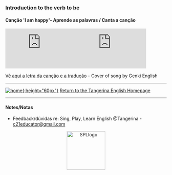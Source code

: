 ### Introduction to the verb to be   

#### Canção 'I am happy'- Aprende as palavras / Canta a canção

<iframe width="220" height="124" src="https://www.youtube.com/embed/T7pDCaLfqmw" title="YouTube video player" frameborder="0" allow="accelerometer; autoplay; clipboard-write; encrypted-media; gyroscope; picture-in-picture" allowfullscreen></iframe><iframe width="220" height="124" src="https://www.youtube.com/embed/IjVxe7X5FpI" title="YouTube video player" frameborder="0" allow="accelerometer; autoplay; clipboard-write; encrypted-media; gyroscope; picture-in-picture; web-share" allowfullscreen></iframe>    

[Vê aqui a letra da canção e a tradução](https://tangerina-pt.github.io/English/IAH) - Cover of song by Genki English    

***
[![home](https://1blockatatime.github.io/English/images/home.png){:height="60px"}](https://tangerina-pt.github.io/English) [Return to the Tangerina English Homepage](https://tangerina-pt.github.io/English)  

***

#### Notes/Notas
* Feedback/dúvidas re: Sing, Play, Learn English @Tangerina - c21educator@gmail.com  
<p align="center">
<img width="120" src="https://1blockatatime.github.io/English/images2/spl_logo.png" alt="SPLlogo">
</p>

